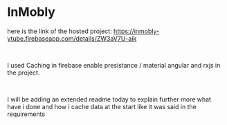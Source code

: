 # InMobly

here is the link of the hosted project: https://inmobly-ytube.firebaseapp.com/details/ZW3aV7U-aik

<br>

I used Caching in firebase enable presistance / material angular and rxjs in the project.

<br>

I will be  adding an extended readme today to explain further more what have i done and how i cache data at the start like it was said in the requirements